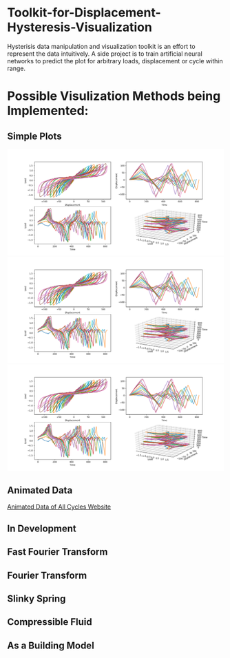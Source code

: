 # Toolkit-for-Displacement-Hysteresis-Visualization
  Hysterisis data manipulation and visualization toolkit is an effort to represent the data intuitively. A side project is to train artificial neural networks to predict the plot for arbitrary loads, displacement or cycle within range.
# Possible Visulization Methods being Implemented:
## Simple Plots
![Channel 1](CH1.png)
![Channel 2](CH2.png)
![Average](CH2.png)
## Animated Data
[Animated Data of All Cycles Website](https:///QuantumNovice.github.io/Data-Visualization-of-Load-Displacement-Hysteresis)

## In Development
## Fast Fourier Transform
## Fourier Transform
## Slinky Spring
## Compressible Fluid
## As a Building Model

